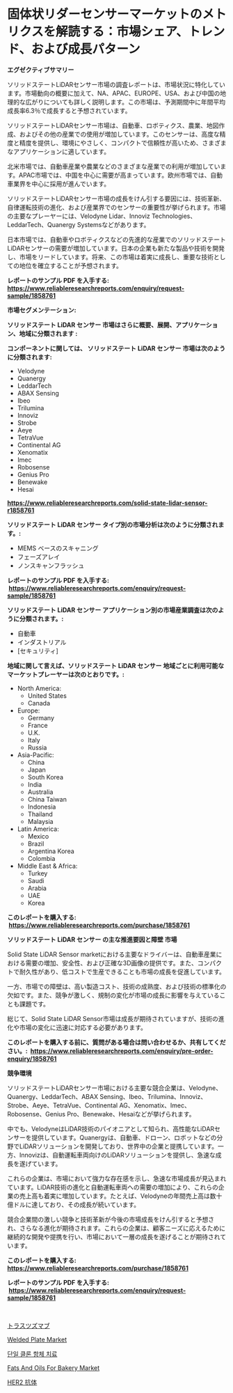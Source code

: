 <p><h1>固体状リダーセンサーマーケットのメトリクスを解読する：市場シェア、トレンド、および成長パターン</h1></p><p><strong>エグゼクティブサマリー</strong></p>
<p><p>ソリッドステートLiDARセンサー市場の調査レポートは、市場状況に特化しています。市場動向の概要に加えて、NA、APAC、EUROPE、USA、および中国の地理的な広がりについても詳しく説明します。この市場は、予測期間中に年間平均成長率6.3％で成長すると予想されています。</p><p>ソリッドステートLiDARセンサー市場は、自動車、ロボティクス、農業、地図作成、およびその他の産業での使用が増加しています。このセンサーは、高度な精度と精度を提供し、環境にやさしく、コンパクトで信頼性が高いため、さまざまなアプリケーションに適しています。</p><p>北米市場では、自動車産業や農業などのさまざまな産業での利用が増加しています。APAC市場では、中国を中心に需要が高まっています。欧州市場では、自動車業界を中心に採用が進んでいます。</p><p>ソリッドステートLiDARセンサー市場の成長をけん引する要因には、技術革新、自律運転技術の進化、および産業界でのセンサーの重要性が挙げられます。市場の主要なプレーヤーには、Velodyne Lidar、Innoviz Technologies、LeddarTech、Quanergy Systemsなどがあります。</p><p>日本市場では、自動車やロボティクスなどの先進的な産業でのソリッドステートLiDARセンサーの需要が増加しています。日本の企業も新たな製品や技術を開発し、市場をリードしています。将来、この市場は着実に成長し、重要な技術としての地位を確立することが予想されます。</p></p>
<p><strong>レポートのサンプル PDF を入手する: <a href="https://www.reliableresearchreports.com/enquiry/request-sample/1858761">https://www.reliableresearchreports.com/enquiry/request-sample/1858761</a></strong></p>
<p><strong>市場セグメンテーション:</strong></p>
<p><strong> ソリッドステート LiDAR センサー 市場はさらに概要、展開、アプリケーション、地域に分類されます :</strong></p>
<p><strong>コンポーネントに関しては、 ソリッドステート LiDAR センサー 市場は次のように分類されます: &nbsp;</strong></p>
<p><ul><li>Velodyne</li><li>Quanergy</li><li>LeddarTech</li><li>ABAX Sensing</li><li>Ibeo</li><li>Trilumina</li><li>Innoviz</li><li>Strobe</li><li>Aeye</li><li>TetraVue</li><li>Continental AG</li><li>Xenomatix</li><li>Imec</li><li>Robosense</li><li>Genius Pro</li><li>Benewake</li><li>Hesai</li></ul></p>
<p><strong><a href="https://www.reliableresearchreports.com/solid-state-lidar-sensor-r1858761">https://www.reliableresearchreports.com/solid-state-lidar-sensor-r1858761</a></strong></p>
<p><strong> ソリッドステート LiDAR センサー タイプ別の市場分析は次のように分類されます。:</strong></p>
<p><ul><li>MEMS ベースのスキャニング</li><li>フェーズアレイ</li><li>ノンスキャンフラッシュ</li></ul></p>
<p><strong>レポートのサンプル PDF を入手する: &nbsp;<a href="https://www.reliableresearchreports.com/enquiry/request-sample/1858761">https://www.reliableresearchreports.com/enquiry/request-sample/1858761</a></strong></p>
<p><strong> ソリッドステート LiDAR センサー アプリケーション別の市場産業調査は次のように分類されます。:</strong></p>
<p><ul><li>自動車</li><li>インダストリアル</li><li>[セキュリティ]</li></ul></p>
<p><strong>地域に関して言えば、ソリッドステート LiDAR センサー 地域ごとに利用可能なマーケットプレーヤーは次のとおりです。:</strong></p>
<p><ul>
    <li>
        North America:
        <ul>
            <li>United States</li>
            <li>Canada</li>
        </ul>
    </li>
    <li>
        Europe:
        <ul>
            <li>Germany</li>
            <li>France</li>
            <li>U.K.</li>
            <li>Italy</li>
            <li>Russia</li>
        </ul>
    </li>
    <li>
        Asia-Pacific:
        <ul>
            <li>China</li>
            <li>Japan</li>
            <li>South Korea</li>
            <li>India</li>
            <li>Australia</li>
            <li>China Taiwan</li>
            <li>Indonesia</li>
            <li>Thailand</li>
            <li>Malaysia</li>
        </ul>
    </li>
    <li>
        Latin America:
        <ul>
            <li>Mexico</li>
            <li>Brazil</li>
            <li>Argentina Korea</li>
            <li>Colombia</li>
        </ul>
    </li>
    <li>
        Middle East & Africa:
        <ul>
            <li>Turkey</li>
            <li>Saudi</li>
            <li>Arabia</li>
            <li>UAE</li>
            <li>Korea</li>
        </ul>
    </li>
    </ul></p>
<p><strong>このレポートを購入する: &nbsp;<a href="https://www.reliableresearchreports.com/purchase/1858761">https://www.reliableresearchreports.com/purchase/1858761</a></strong></p>
<p><strong>ソリッドステート LiDAR センサー の主な推進要因と障壁 市場</strong></p>
<p><p>Solid State LiDAR Sensor marketにおける主要なドライバーは、自動車産業における需要の増加、安全性、および正確な3D画像の提供です。また、コンパクトで耐久性があり、低コストで生産できることも市場の成長を促進しています。</p><p>一方、市場での障壁は、高い製造コスト、技術の成熟度、および技術の標準化の欠如です。また、競争が激しく、規制の変化が市場の成長に影響を与えていることも課題です。</p><p>総じて、Solid State LiDAR Sensor市場は成長が期待されていますが、技術の進化や市場の変化に迅速に対応する必要があります。</p></p>
<p><strong>このレポートを購入する前に、質問がある場合は問い合わせるか、共有してください。:&nbsp; <a href="https://www.reliableresearchreports.com/enquiry/pre-order-enquiry/1858761">https://www.reliableresearchreports.com/enquiry/pre-order-enquiry/1858761</a></strong></p>
<p><strong>競争環境</strong></p>
<p><p>ソリッドステートLiDARセンサー市場における主要な競合企業は、Velodyne、Quanergy、LeddarTech、ABAX Sensing、Ibeo、Trilumina、Innoviz、Strobe、Aeye、TetraVue、Continental AG、Xenomatix、Imec、Robosense、Genius Pro、Benewake、Hesaiなどが挙げられます。</p><p>中でも、VelodyneはLiDAR技術のパイオニアとして知られ、高性能なLiDARセンサーを提供しています。Quanergyは、自動車、ドローン、ロボットなどの分野でLiDARソリューションを開発しており、世界中の企業と提携しています。一方、Innovizは、自動運転車両向けのLiDARソリューションを提供し、急速な成長を遂げています。</p><p>これらの企業は、市場において強力な存在感を示し、急速な市場成長が見込まれています。LiDAR技術の進化と自動運転車両への需要の増加により、これらの企業の売上高も着実に増加しています。たとえば、Velodyneの年間売上高は数十億ドルに達しており、その成長が続いています。</p><p>競合企業間の激しい競争と技術革新が今後の市場成長をけん引すると予想され、さらなる進化が期待されます。これらの企業は、顧客ニーズに応えるために継続的な開発や提携を行い、市場において一層の成長を遂げることが期待されています。</p></p>
<p><strong>このレポートを購入する: &nbsp; <a href="https://www.reliableresearchreports.com/purchase/1858761">https://www.reliableresearchreports.com/purchase/1858761</a></strong></p>
<p><strong>レポートのサンプル PDF を入手する: &nbsp;<a href="https://www.reliableresearchreports.com/enquiry/request-sample/1858761">https://www.reliableresearchreports.com/enquiry/request-sample/1858761</a></strong><strong></strong></p>
<p>&nbsp;</p>
<p><p><a href="https://github.com/Sophiaard2003/Market-Research-Report-List-1/blob/main/581798329958.md">トラスツズマブ</a></p><p><a href="https://github.com/nathandecarvalho/Market-Research-Report-List-2/blob/main/welded-plate-market.md">Welded Plate Market</a></p><p><a href="https://medium.com/@dellkoepp03/%EB%AA%A8%EB%85%B8%ED%81%B4%EB%A1%9C%EB%82%A0-%ED%95%AD%EC%B2%B4-%EC%B9%98%EB%A3%8C-%EC%8B%9C%EC%9E%A5-%EC%8B%9C%EC%9E%A5-%EC%A0%90%EC%9C%A0%EC%9C%A8-%EC%8B%9C%EC%9E%A5-%EB%8F%99%ED%96%A5-%EB%B0%8F-%EB%AF%B8%EB%9E%98-%EC%84%B1%EC%9E%A5-%ED%83%90%EC%83%89-4ef8946b39af">단일 클론 항체 치료</a></p><p><a href="https://www.linkedin.com/pulse/fats-oils-bakery-market-trends-forecast-competitive-15zle?trackingId=yevObUn7nAhm900gTZv9%2BA%3D%3D">Fats And Oils For Bakery Market</a></p><p><a href="https://github.com/hilmi-2a/Market-Research-Report-List-1/blob/main/978621729957.md">HER2 抗体</a></p></p>